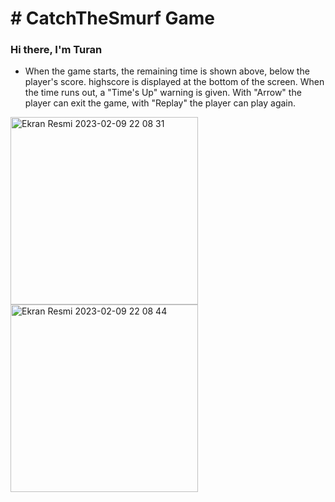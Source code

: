 # # CatchTheSmurf Game
### Hi there, I'm Turan

- When the game starts, the remaining time is shown above, below the player's score. highscore is displayed at the bottom of the screen. When the time runs out, a "Time's Up" warning is given. With "Arrow" the player can exit the game, with "Replay" the player can play again.


<img width="300" alt="Ekran Resmi 2023-02-09 22 08 31" src="https://user-images.githubusercontent.com/98350672/217914163-72320ca7-c184-4795-8b94-69eb7544556a.png"> <img width="300" alt="Ekran Resmi 2023-02-09 22 08 44" src="https://user-images.githubusercontent.com/98350672/217914225-83a83b5a-ba6d-42b4-a604-f78d7c437717.png">

